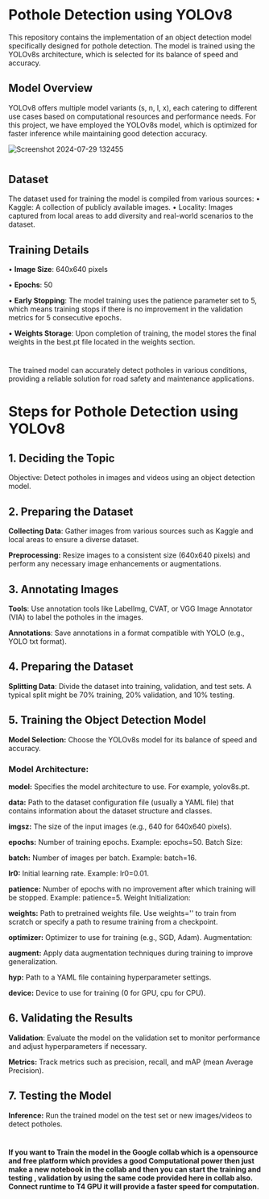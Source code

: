 
# Pothole Detection using YOLOv8
This repository contains the implementation of an object detection model specifically designed for pothole detection. The model is trained using the YOLOv8s architecture, which is selected for its balance of speed and accuracy.

## Model Overview
YOLOv8 offers multiple model variants (s, n, l, x), each catering to different use cases based on computational resources and performance needs. For this project, we have employed the YOLOv8s model, which is optimized for faster inference while maintaining good detection accuracy.

![Screenshot 2024-07-29 132455](https://github.com/user-attachments/assets/d306312c-b928-44ec-8f2f-ed6898be32c3)
#
## Dataset
The dataset used for training the model is compiled from various sources:
•	Kaggle: A collection of publicly available images.
•	Locality: Images captured from local areas to add diversity and real-world scenarios to the dataset.

## Training Details
•	**Image Size**: 640x640 pixels

•	**Epochs**: 50

•	**Early Stopping**: The model training uses the patience parameter set to 5, which means training stops if there is no improvement in the validation metrics for 5 consecutive epochs.

•	**Weights Storage**: Upon completion of training, the model stores the final weights in the best.pt file located in the weights section.

#
The trained model can accurately detect potholes in various conditions, providing a reliable solution for road safety and maintenance applications.
#

# Steps for Pothole Detection using YOLOv8
## 1. Deciding the Topic

Objective: Detect potholes in images and videos using an object detection model.

## 2. Preparing the Dataset

**Collecting Data**: Gather images from various sources such as Kaggle and local areas to ensure a diverse dataset.

**Preprocessing:** Resize images to a consistent size (640x640 pixels) and perform any necessary image enhancements or augmentations.

## 3. Annotating Images

**Tools**: Use annotation tools like LabelImg, CVAT, or VGG Image Annotator (VIA) to label the potholes in the images.

**Annotations**: Save annotations in a format compatible with YOLO (e.g., YOLO txt format).

## 4. Preparing the Dataset

**Splitting Data**: Divide the dataset into training, validation, and test sets. A typical split might be 70% training, 20% validation, and 10% testing.

## 5. Training the Object Detection Model

**Model Selection:** Choose the YOLOv8s model for its balance of speed and accuracy.

### Model Architecture:

**model:** Specifies the model architecture to use. For example, yolov8s.pt.


**data:** Path to the dataset configuration file (usually a YAML file) that contains information about the dataset structure and classes.


**imgsz:** The size of the input images (e.g., 640 for 640x640 pixels).


**epochs:** Number of training epochs. Example: epochs=50.
Batch Size:

**batch:** Number of images per batch. Example: batch=16.

**lr0:** Initial learning rate. Example: lr0=0.01.

**patience:** Number of epochs with no improvement after which training will be stopped. Example: patience=5.
Weight Initialization:

**weights:** Path to pretrained weights file. Use weights='' to train from scratch or specify a path to resume training from a checkpoint.

**optimizer:** Optimizer to use for training (e.g., SGD, Adam).
Augmentation:

**augment:** Apply data augmentation techniques during training to improve generalization.

**hyp:** Path to a YAML file containing hyperparameter settings.

**device:** Device to use for training (0 for GPU, cpu for CPU).

## 6. Validating the Results
**Validation**: Evaluate the model on the validation set to monitor performance and adjust hyperparameters if necessary.

**Metrics:** Track metrics such as precision, recall, and mAP (mean Average Precision).

## 7. Testing the Model
**Inference:** Run the trained model on the test set or new images/videos to detect potholes.

#
#### If you want to  Train the model in the Google collab which is a opensource and free platform which provides a good Computational power then just make a new notebook in the collab and then you can start the training and testing , validation by using the same code provided here in collab also. Connect runtime to T4 GPU it will provide a faster speed for computation.








